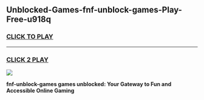 
## Unblocked-Games-fnf-unblock-games-Play-Free-u918q
<h3>
<a href="https://premium76.site?title=fnf-unblock-games&ref=17A">CLICK TO PLAY</a></h3>
<hr>

<h3>
<a href="https://premium76.site?title=fnf-unblock-games&ref=17A">CLICK 2 PLAY</a>
  
</h3>

<a href="https://premium76.site?title=fnf-unblock-games&ref=17A"><img src="https://clearcache.store/games.png"></a>


**fnf-unblock-games games unblocked: Your Gateway to Fun and Accessible Online Gaming**
